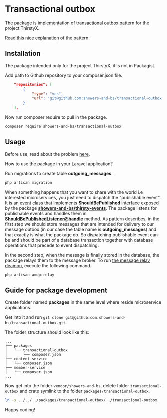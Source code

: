 # Transactional outbox

The package is implementation of [transactional outbox pattern](https://microservices.io/patterns/data/transactional-outbox.html) for the project ThirstyX.

Read [this nice explanation](https://phpnews.io/feeditem/reliable-event-dispatching-using-a-transactional-outbox) of the pattern.

## Installation

The package intended only for the project ThirstyX, it is not in Packagist.

Add path to Github repository to your composer.json file.

```json
    "repositories": [
        {
            "type": "vcs",
            "url": "git@github.com:showers-and-bs/transactional-outbox.git"
        }
    ],
```
Now run composer require to pull in the package.

```sh
composer require showers-and-bs/transactional-outbox
```
## Usage

Before use, read about the problem [here](https://softwaremill.com/microservices-101/#transactional-outbox).

How to use the package in your Laravel application?

Run migrations to create table **outgoing_messages**.

```sh
php artisan migration
```

When something happens that you want to share with the world i.e interested microservices, you just need to dispatch the "publishable event". It is an [event class](https://laravel.com/docs/10.x/events#defining-events) that implements **ShouldBePublished** interface exposed by the package [**showers-and-bs/thirsty-events**](https://github.com/showers-and-bs/thirsty-events). The package listens for publishable events and handles them in [**ShouldBePublishedListener@handle**](https://github.com/showers-and-bs/transactional-outbox/blob/master/src/Listeners/ShouldBePublishedListener.php) method. As pattern describes, in the first step we should store messages that are intended for delivery to our message outbox (in our case the table name is **outgoing_messages**) and that exactly is what the package do. So dispatching publishable event can be and should be part of a database transaction together with database operations that precede to event dispatching.

In the second step, when the message is finally stored in the database, the package relays them to the message broker. To run [the message relay deamon](https://github.com/showers-and-bs/transactional-outbox/blob/master/src/Console/Commands/MessageRelay.php), execute the following command.

```sh
php artisan amqp:relay
```

## Guide for package development

Create folder named **packages** in the same level where reside microservice applications.

Get into it and run `git clone git@github.com:showers-and-bs/transactional-outbox.git`.

The folder structure should look like this:

<pre>
<code>...
&#9500;&#9472;&#9472; packages
&#9474;   &#9492;&#9472;&#9472; transactional-outbox
&#9474;       &#9492;&#9472;&#9472; composer.json
&#9500;&#9472;&#9472; content-service
&#9474;   &#9492;&#9472;&#9472; composer.json
&#9500;&#9472;&#9472; member-service
&#9474;   &#9492;&#9472;&#9472; composer.json
...</code>
</pre>

Now get into the folder `vendor/showers-and-bs`, delete folder `transactional-outbox` and crate symlink to the folder `packages/transactional-outbox`.

```sh
ln -s ../../../packages/transactional-outbox/ ./transactional-outbox
```

Happy coding!
